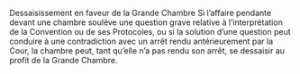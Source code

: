 Dessaisissement en faveur de la Grande Chambre
Si l’affaire pendante devant une chambre soulève une question
grave relative à l’interprétation de la Convention ou de ses
Protocoles, ou si la solution d’une question peut conduire à une
contradiction avec un arrêt rendu antérieurement par la Cour, la
chambre peut, tant qu’elle n’a pas rendu son arrêt, se dessaisir au
profit de la Grande Chambre.